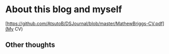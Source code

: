 # About this blog and myself


[https://github.com/AtsutoB/DSJournal/blob/master/MathewBriggs-CV.pdf](My CV)

## Other thoughts

